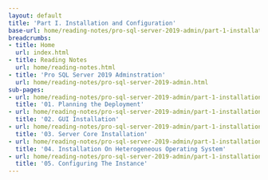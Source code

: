 ```yaml
---
layout: default
title: 'Part I. Installation and Configuration'
base-url: home/reading-notes/pro-sql-server-2019-admin/part-1-installation-and-configuration.html
breadcrumbs:
- title: Home
  url: index.html
- title: Reading Notes
  url: home/reading-notes.html
- title: 'Pro SQL Server 2019 Adminstration'
  url: home/reading-notes/pro-sql-server-2019-admin.html
sub-pages:
- url: home/reading-notes/pro-sql-server-2019-admin/part-1-installation-and-configuration/01-planning-the-deployment.html
  title: '01. Planning the Deployment'
- url: home/reading-notes/pro-sql-server-2019-admin/part-1-installation-and-configuration/02-gui-installation.html
  title: '02. GUI Installation'
- url: home/reading-notes/pro-sql-server-2019-admin/part-1-installation-and-configuration/03-server-core-installation.html
  title: '03. Server Core Installation'
- url: home/reading-notes/pro-sql-server-2019-admin/part-1-installation-and-configuration/04-installation-on-heterogeneous-operating-system.html
  title: '04. Installation On Heterogeneous Operating System'
- url: home/reading-notes/pro-sql-server-2019-admin/part-1-installation-and-configuration/05-configuring-the-instance.html
  title: '05. Configuring The Instance'
---
```

